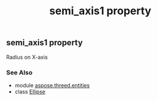 ﻿---
title: semi_axis1 property
second_title: Aspose.3D for Python via .NET API References
description: 
type: docs
weight: 160
url: /python-net/aspose.threed.entities/ellipse/semi_axis1/
is_root: false
---

## semi_axis1 property


Radius on X-axis

### See Also
* module [aspose.threed.entities](../../)
* class [Ellipse](/3d/python-net/aspose.threed.entities/ellipse)
